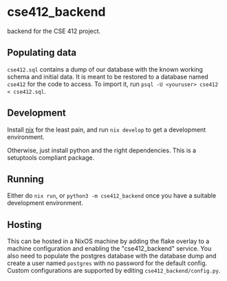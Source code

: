 # cse412_backend
backend for the CSE 412 project.

## Populating data
`cse412.sql` contains a dump of our database with the known working schema and initial data. It is meant to be restored to a database named `cse412` for the code to access. To import it, run `psql -U <youruser> cse412 < cse412.sql`.

## Development
Install [nix](https://zero-to-nix.com/start/install) for the least pain, and run `nix develop` to get a development environment.

Otherwise, just install python and the right dependencies. This is a setuptools compliant package.

## Running
Either do `nix run`, or `python3 -m cse412_backend` once you have a suitable development environment.

## Hosting
This can be hosted in a NixOS machine by adding the flake overlay to a machine configuration and enabling the "cse412\_backend" service. You also need to populate the postgres database with the database dump and create a user named `postgres` with no password for the default config. Custom configurations are supported by editing `cse412_backend/config.py`.
